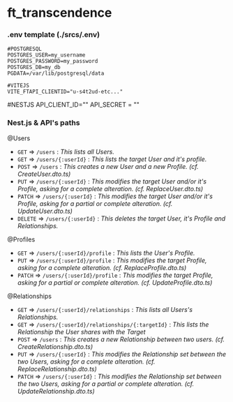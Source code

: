 # ft_transcendence

### .env template (./srcs/.env)

```
#POSTGRESQL
POSTGRES_USER=my_username
POSTGRES_PASSWORD=my_password
POSTGRES_DB=my_db
PGDATA=/var/lib/postgresql/data

#VITEJS
VITE_FTAPI_CLIENTID="u-s4t2ud-etc..."
```

#NESTJS
API_CLIENT_ID="<UID>"
API_SECRET = "<SECRET>"
### Nest.js & API's paths

@Users
- `GET` ⇒ `/users` : *This lists all Users.*
- `GET` ⇒ `/users/{:userId}` : *This lists the target User and it's profile.*
- `POST` ⇒ `/users` : *This creates a new User and a new Profile. (cf. CreateUser.dto.ts)*
- `PUT` ⇒ `/users/{:userId}` : *This modifies the target User and/or it's Profile, asking for a complete alteration. (cf. ReplaceUser.dto.ts)*
- `PATCH` ⇒ `/users/{:userId}` : *This modifies the target User and/or it's Profile, asking for a partial or complete alteration. (cf. UpdateUser.dto.ts)*
- `DELETE` ⇒ `/users/{:userId}` : *This deletes the target User, it's Profile and Relationships.*

@Profiles
- `GET` ⇒ `/users/{:userId}/profile` : *This lists the User's Profile.*
- `PUT` ⇒ `/users/{:userId}/profile` : *This modifies the target Profile, asking for a complete alteration. (cf. ReplaceProfile.dto.ts)*
- `PATCH` ⇒ `/users/{:userId}/profile` : *This modifies the target Profile, asking for a partial or complete alteration. (cf. UpdateProfile.dto.ts)*

@Relationships
- `GET` ⇒ `/users/{:userId}/relationships` : *This lists all Users's Relationships.*
- `GET` ⇒ `/users/{:userId}/relationships/{:targetId}` : *This lists the Relationship the User shares with the Target*
- `POST` ⇒ `/users` : *This creates a new Relationship between two users. (cf. CreateRelationship.dto.ts)*
- `PUT` ⇒ `/users/{:userId}` : *This modifies the Relationship set between the two Users, asking for a complete alteration. (cf. ReplaceRelationship.dto.ts)*
- `PATCH` ⇒ `/users/{:userId}` : *This modifies the Relationship set between the two Users, asking for a partial or complete alteration. (cf. UpdateRelationship.dto.ts)*
